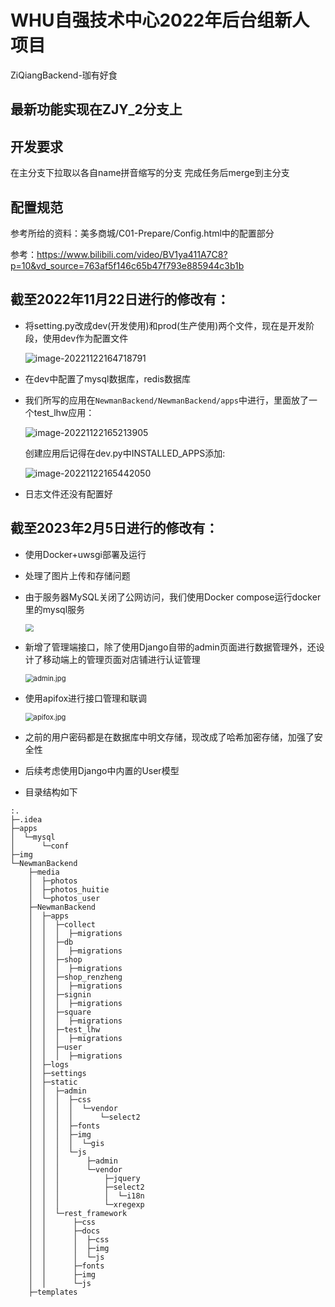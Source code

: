 # WHU自强技术中心2022年后台组新人项目
ZiQiangBackend-珈有好食
## 最新功能实现在ZJY_2分支上
## 开发要求

在主分支下拉取以各自name拼音缩写的分支
完成任务后merge到主分支

## 配置规范

参考所给的资料：美多商城/C01-Prepare/Config.html中的配置部分

参考：https://www.bilibili.com/video/BV1ya411A7C8?p=10&vd_source=763af5f146c65b47f793e885944c3b1b

## 截至2022年11月22日进行的修改有：

- 将setting.py改成dev(开发使用)和prod(生产使用)两个文件，现在是开发阶段，使用dev作为配置文件

  ![image-20221122164718791](img/image-20221122164718791.png)

- 在dev中配置了mysql数据库，redis数据库

- 我们所写的应用在`NewmanBackend/NewmanBackend/apps`中进行，里面放了一个test_lhw应用：

  ![image-20221122165213905](img/image-20221122165213905.png)

  创建应用后记得在dev.py中INSTALLED_APPS添加:

  ![image-20221122165442050](img/image-20221122165442050.png)

- 日志文件还没有配置好

## 截至2023年2月5日进行的修改有：

- 使用Docker+uwsgi部署及运行

- 处理了图片上传和存储问题

- 由于服务器MySQL关闭了公网访问，我们使用Docker compose运行docker里的mysql服务

  <img src="img\屏幕截图 2023-02-05 212625.jpg" style="zoom:80%;" />

- 新增了管理端接口，除了使用Django自带的admin页面进行数据管理外，还设计了移动端上的管理页面对店铺进行认证管理

  <img src="img\admin.jpg" alt="admin.jpg" style="zoom:80%;" />

- 使用apifox进行接口管理和联调

  <img src="img\apifox.jpg" alt="apifox.jpg" style="zoom:80%;" />

- 之前的用户密码都是在数据库中明文存储，现改成了哈希加密存储，加强了安全性

- 后续考虑使用Django中内置的User模型

- 目录结构如下
```shell
:.
├─.idea
├─apps
│  └─mysql
│      └─conf
├─img
└─NewmanBackend
    ├─media
    │  ├─photos
    │  ├─photos_huitie
    │  └─photos_user
    ├─NewmanBackend
    │  ├─apps
    │  │  ├─collect
    │  │  │  ├─migrations
    │  │  ├─db
    │  │  │  ├─migrations
    │  │  ├─shop
    │  │  │  ├─migrations
    │  │  ├─shop_renzheng
    │  │  │  ├─migrations
    │  │  ├─signin
    │  │  │  ├─migrations
    │  │  ├─square
    │  │  │  ├─migrations
    │  │  ├─test_lhw
    │  │  │  ├─migrations
    │  │  ├─user
    │  │  │  ├─migrations
    │  ├─logs
    │  ├─settings
    │  ├─static
    │  │  ├─admin
    │  │  │  ├─css
    │  │  │  │  └─vendor
    │  │  │  │      └─select2
    │  │  │  ├─fonts
    │  │  │  ├─img
    │  │  │  │  └─gis
    │  │  │  └─js
    │  │  │      ├─admin
    │  │  │      └─vendor
    │  │  │          ├─jquery
    │  │  │          ├─select2
    │  │  │          │  └─i18n
    │  │  │          └─xregexp
    │  │  └─rest_framework
    │  │      ├─css
    │  │      ├─docs
    │  │      │  ├─css
    │  │      │  ├─img
    │  │      │  └─js
    │  │      ├─fonts
    │  │      ├─img
    │  │      └─js
    ├─templates
```

